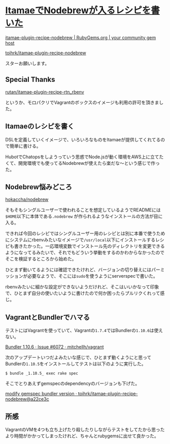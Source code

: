 # [ItamaeでNodebrewが入るレシピを書いた](/2015/09/20/published-itamae-plugin-recipe-nodebrew-gem.html)


[itamae-plugin-recipe-nodebrew | RubyGems.org | your community gem host](https://rubygems.org/gems/itamae-plugin-recipe-nodebrew)

[toihrk/itamae-plugin-recipe-nodebrew](https://github.com/toihrk/itamae-plugin-recipe-nodebrew)

スターお願いします。

## Special Thanks

[rutan/itamae-plugin-recipe-rtn_rbenv](https://github.com/rutan/itamae-plugin-recipe-rtn_rbenv)

というか、モロパクリでVagrantのボックスのイメージも利用の許可を頂きました。

## Itamaeのレシピを書く

DSLを定義していくイメージで、いろいろなものをItamaeが提供してくれてるので簡単に書ける。

HubotでChatopsをしようっていう思惑でNode.jsが動く環境をAWS上に立てたくて、開発環境でも使ってるNodebrewが使えたら楽だな〜という感じで作った。

## Nodebrew悩みどころ

[hokaccha/nodebrew](https://github.com/hokaccha/nodebrew)

そもそもシングルユーザーで使われることを想定しているようでREADMEには`$HOME`以下に本体である`.nodebrew` が作られるようなインストールの方法が目に入る。

できれば今回のレシピではシングルユーザー用のレシピとは別に本番で使うためにシステムにrbenvみたいなイメージで`/usr/local`以下にインストールするレシピも書きたかった。一応環境変数でインストール先のディレクトリを変更できるようになってるみたいで、それでもどういう挙動をするのかわからなかったのでそこを検証するところから始めた。

ひとまず動いてるようには確認できたけれど、バージョンの切り替えにはパーミッションが必要なようで、そこには`sudo`を使うようにserverspecで書いた。

rbenvみたいに細かな設定ができないようだけれど、そこはいいかなって印象で、ひとまず自分の使いたいように書けたので何か困ったらプルリクくれって感じ。

## VagrantとBundlerでハマる

テストにはVagrantを使っていて、Vagrantの`1.7.4`ではBundlerの`1.10.6`は使えない。

[Bundler 1.10.6 · Issue #6072 · mitchellh/vagrant](https://github.com/mitchellh/vagrant/issues/6072)

次のアップデートいつだよみたいな感じで、ひとまず動くようにと思ってBundlerの`1.10.5`をインストールしてテストは以下のように実行した。

```
$ bundle _1.10.5_ exec rake spec	
```

そこでとりあえずgemspecのdependencyのバージョンも下げた。

[modify gemspec bundler version · toihrk/itamae-plugin-recipe-nodebrew@a22ce3c](https://github.com/toihrk/itamae-plugin-recipe-nodebrew/commit/a22ce3c7bbf4569402ac8ca139066625e55f62e5)

## 所感

VagrantのVMを4つも立ち上げたり殺したりしながらテストをしてたから思ったより時間がかかってしまったけれど、ちゃんとrubygemsに出せて良かった。
